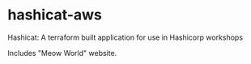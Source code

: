 # hashicat-aws
Hashicat: A terraform built application for use in Hashicorp workshops

Includes "Meow World" website.  

